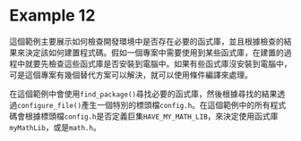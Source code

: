 # Example 12
這個範例主要展示如何檢查開發環境中是否存在必要的函式庫，並且根據檢查的結果來決定該如何建置程式碼。假如一個專案中需要使用到某些函式庫，在建置的過程中就要先檢查這些函式庫是否安裝到電腦中。如果有些函式庫沒安裝到電腦中，可是這個專案有幾個替代方案可以解決，就可以使用條件編譯來處理。

在這個範例中會使用`find_package()`尋找必要的函式庫，然後根據尋找的結果透過`configure_file()`產生一個特別的標頭檔`config.h`。在這個範例中的所有程式碼會根據標頭檔`config.h`是否定義巨集`HAVE_MY_MATH_LIB`，來決定使用函式庫`myMathLib`，或是`math.h`。

